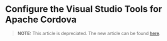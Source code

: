 <properties
   pageTitle="Configure the Visual Studio Tools for Apache Cordova | Cordova"
   description="description"
   services="na"
   documentationCenter=""
   authors="Mikejo5000"
   tags=""/>
<tags
   ms.service="na"
   ms.devlang="javascript"
   ms.topic="article"
   ms.tgt_pltfrm="mobile-multiple"
   ms.workload="na"
   ms.date="09/10/2015"
   ms.author="mikejo"/>

# Configure the Visual Studio Tools for Apache Cordova

> **NOTE:** This article is depreciated. The new article can be found [here](/articles/getting-started/configure-vs-tools-apache-cordova.md).
